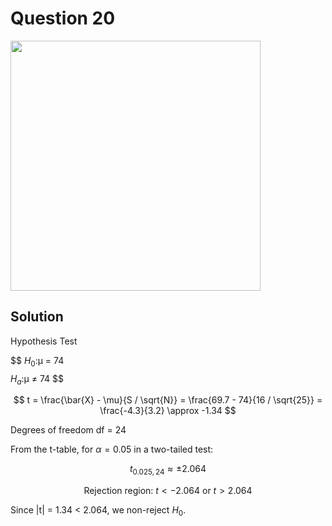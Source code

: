 # Question 20
<img src="https://github.com/user-attachments/assets/3fbfb232-039c-4b3e-ad38-8e4bb0ece95a" width="400">

## Solution

Hypothesis Test

$$
$H_0$:μ = 74
$$
$$
$H_a$:μ ≠ 74
$$

$$
t = \frac{\bar{X} - \mu}{S / \sqrt{N}} = \frac{69.7 - 74}{16 / \sqrt{25}} = \frac{-4.3}{3.2} \approx -1.34
$$

Degrees of freedom df = 24

From the t-table, for $\alpha = 0.05$ in a two-tailed test:

$$
t_{0.025,24} \approx \pm 2.064
$$

$$
\text{Rejection region: } t < -2.064 \text{ or } t > 2.064
$$

Since |t| = 1.34 < 2.064, we non-reject $H_0$.

